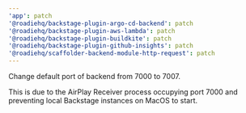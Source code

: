 ```yaml
---
'app': patch
'@roadiehq/backstage-plugin-argo-cd-backend': patch
'@roadiehq/backstage-plugin-aws-lambda': patch
'@roadiehq/backstage-plugin-buildkite': patch
'@roadiehq/backstage-plugin-github-insights': patch
'@roadiehq/scaffolder-backend-module-http-request': patch
---
```


Change default port of backend from 7000 to 7007.

This is due to the AirPlay Receiver process occupying port 7000 and preventing local Backstage instances on MacOS to start.
